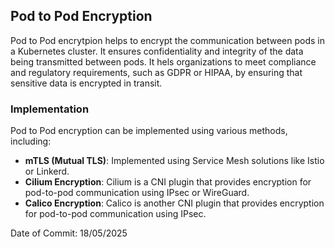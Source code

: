 ## Pod to Pod Encryption

Pod to Pod encrytpion helps to encrypt the communication between pods in a Kubernetes cluster. It ensures confidentiality and integrity of the data being transmitted between pods. It hels organizations to meet compliance and regulatory requirements, such as GDPR or HIPAA, by ensuring that sensitive data is encrypted in transit.

### Implementation

Pod to Pod encryption can be implemented using various methods, including:

- **mTLS (Mutual TLS)**: Implemented using Service Mesh solutions like Istio or Linkerd. 
- **Cilium Encryption**: Cilium is a CNI plugin that provides encryption for pod-to-pod communication using IPsec or WireGuard.
- **Calico Encryption**: Calico is another CNI plugin that provides encryption for pod-to-pod communication using IPsec.

Date of Commit: 18/05/2025